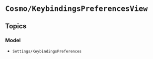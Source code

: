 # ``Cosmo/KeybindingsPreferencesView``

## Topics

### Model

- ``Settings/KeybindingsPreferences``
